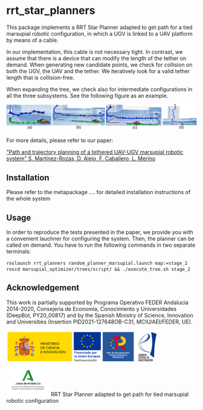 # rrt_star_planners

This package implements a RRT Star Planner adapted to get path for a tied marsupial robotic configuration, in which a UGV is linked to a UAV platform by means of a cable.

In our implementation, this cable is not necessary tight. In contrast, we assume that there is a device that can modify the length of the tether on demand. When generating new candidate points, we check for collision on both the UGV, the UAV and the tether. We iteratively look for a valid tether length that is collision-free. 

When expanding the tree, we check also for intermediate configurations in all the three subsystems. See the following figure as an example.

<img src="images/sequence3.png"/>

For more details, please refer to our paper:

["Path and trajectory planning of a tethered UAV-UGV marsupial robotic system"
S. Martínez-Rozas, D. Alejo, F. Caballero, L. Merino](https://arxiv.org/abs/2204.01828)


## Installation

Please refer to the metapackage .... for detailed installation instructions of the whole system


## Usage

In order to reproduce the tests presented in the paper, we provide you with a convenient lauchner for configuring the system. Then, the planner can be called on demand. You have to run the following commands in two separate terminals:



    roslaunch rrt_planners random_planner_marsupial.launch map:=stage_2
    roscd marsupial_optimizer/trees/script/ && ./execute_tree.sh stage_2



## Acknowledgement

This work is partially supported by Programa Operativo FEDER Andalucia 2014-2020, Consejeria de Economía, Conocimiento y Universidades (DeepBot, PY20_00817) and by the Spanish Ministry of Science, Innovation and Universities (Insertion PID2021-127648OB-C31, MCIU/AEI/FEDER, UE).

<img src="images/mci_logo.png" width="400"/> <img src="images/junta_logo.png" width="114"/>
RRT Star Planner adapted to get path for tied marsupial  robotic configuration


